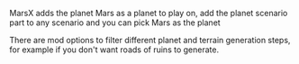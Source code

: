 MarsX adds the planet Mars as a planet to play on, add the planet scenario part to any scenario and you can pick Mars as the planet

There are mod options to filter different planet and terrain generation steps, for example if you don't want roads of ruins to generate.
